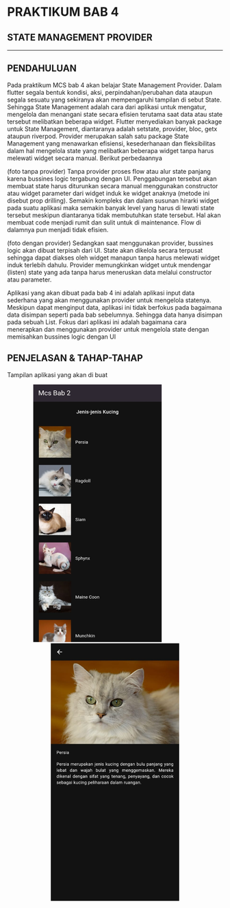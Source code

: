 # **PRAKTIKUM BAB 4**
## STATE MANAGEMENT PROVIDER 
***

## PENDAHULUAN

Pada praktikum MCS bab 4 akan belajar State Management Provider. Dalam flutter segala bentuk kondisi, aksi, perpindahan/perubahan data ataupun segala sesuatu yang sekiranya akan mempengaruhi tampilan di sebut State. Sehingga State Management adalah cara dari aplikasi untuk mengatur, mengelola dan menangani state secara efisien terutama saat data atau state tersebut melibatkan beberapa widget. 
Flutter menyediakan banyak package untuk State Management, diantaranya adalah setstate, provider, bloc, getx ataupun riverpod. Provider merupakan salah satu package State Management yang menawarkan efisiensi, kesederhanaan dan fleksibilitas dalam hal mengelola state yang melibatkan beberapa widget tanpa harus melewati widget secara manual. Berikut perbedaannya

(foto tanpa provider)
Tanpa provider proses flow atau alur state panjang karena bussines logic tergabung dengan UI. Penggabungan tersebut akan membuat state harus diturunkan secara manual menggunakan constructor atau widget parameter dari widget induk ke widget anaknya (metode ini disebut prop drilling). Semakin kompleks dan dalam susunan hirarki widget pada suatu aplikasi maka semakin banyak level yang harus di lewati state tersebut meskipun diantaranya tidak membutuhkan state tersebut. Hal akan membuat code menjadi rumit dan sulit untuk di maintenance. Flow di dalamnya pun menjadi tidak efisien.

(foto dengan provider)
Sedangkan saat menggunakan provider, bussines logic akan dibuat terpisah dari UI. State akan dikelola secara terpusat sehingga dapat diakses oleh widget manapun tanpa harus melewati widget induk terlebih dahulu. Provider memungkinkan widget untuk mendengar (listen) state yang ada tanpa harus meneruskan data melalui constructor atau parameter.

Aplikasi yang akan dibuat pada bab 4 ini adalah aplikasi input data sederhana yang akan menggunakan provider untuk mengelola statenya. Meskipun dapat menginput data, aplikasi ini tidak berfokus pada bagaimana data disimpan seperti pada bab sebelumnya. Sehingga data hanya disimpan pada sebuah List. Fokus dari aplikasi ini adalah bagaimana cara menerapkan dan menggunakan provider untuk mengelola state dengan memisahkan bussines logic dengan UI




## PENJELASAN & TAHAP-TAHAP
Tampilan aplikasi yang akan di buat
<div align="center">
  <img src="https://github.com/Rokel15/GUNADARMA-ASCL-MCS/blob/angel-dev/images/gambar-gambar%20bab%202/halaman%20awal%20aplikasi%20bab%202.jpeg" width="300" height="600"/> 
  &nbsp;&nbsp;&nbsp;&nbsp;&nbsp;&nbsp;&nbsp;&nbsp;&nbsp;&nbsp;&nbsp;&nbsp;&nbsp;&nbsp;&nbsp;&nbsp;&nbsp;&nbsp;&nbsp;&nbsp;
  <img src="https://github.com/Rokel15/GUNADARMA-ASCL-MCS/blob/angel-dev/images/gambar-gambar%20bab%202/halaman%20detail%20aplikasi%20bab%202.jpeg"
width="300" height="600" />
</div>
